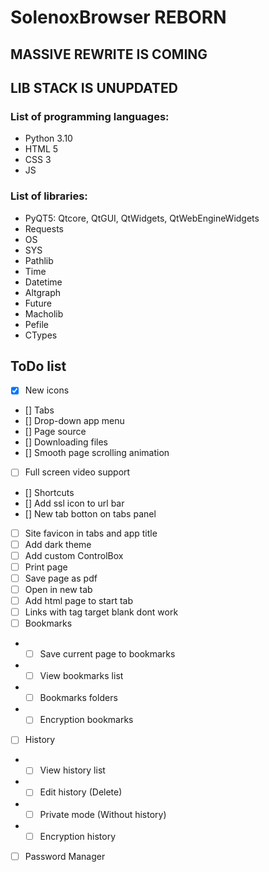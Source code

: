 # SolenoxBrowser REBORN

## MASSIVE REWRITE IS COMING
## LIB STACK IS UNUPDATED

### List of programming languages:
- Python 3.10
- HTML 5
- CSS 3
- JS

### List of libraries:
- PyQT5: Qtcore, QtGUI, QtWidgets, QtWebEngineWidgets
- Requests
- OS
- SYS
- Pathlib
- Time
- Datetime
- Altgraph
- Future
- Macholib
- Pefile
- CTypes

## ToDo list

- [x] New icons
- [] Tabs
- [] Drop-down app menu
- [] Page source
- [] Downloading files
- [] Smooth page scrolling animation
- [ ] Full screen video support
- [] Shortcuts
- [] Add ssl icon to url bar
- [] New tab botton on tabs panel
- [ ] Site favicon in tabs and app title
- [ ] Add dark theme
- [ ] Add custom ControlBox 
- [ ] Print page
- [ ] Save page as pdf
- [ ] Open in new tab
- [ ] Add html page to start tab
- [ ] Links with tag target blank dont work
- [ ] Bookmarks
- - [ ] Save current page to bookmarks
- - [ ] View bookmarks list
- - [ ] Bookmarks folders
- - [ ] Encryption bookmarks
- [ ] History
- - [ ] View history list
- - [ ] Edit history (Delete)
- - [ ] Private mode (Without history)
- - [ ] Encryption history
- [ ] Password Manager
